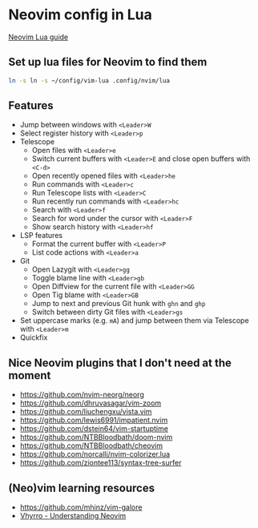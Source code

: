 # Neovim config in Lua

[Neovim Lua guide](https://github.com/nanotee/nvim-lua-guide)

## Set up lua files for Neovim to find them

```bash
ln -s ln -s ~/config/vim-lua .config/nvim/lua
```

## Features

- Jump between windows with `<Leader>W`
- Select register history with `<Leader>p`
- Telescope
  - Open files with `<Leader>e`
  - Switch current buffers with `<Leader>E` and close open buffers with `<C-d>`
  - Open recently opened files with `<Leader>he`
  - Run commands with `<Leader>c`
  - Run Telescope lists with `<Leader>C`
  - Run recently run commands with `<Leader>hc`
  - Search with `<Leader>f`
  - Search for word under the cursor with `<Leader>F`
  - Show search history with `<Leader>hf`
- LSP features
  - Format the current buffer with `<Leader>P`
  - List code actions with `<Leader>a`
- Git
  - Open Lazygit with `<Leader>gg`
  - Toggle blame line with `<Leader>gb`
  - Open Diffview for the current file with `<Leader>GG`
  - Open Tig blame with `<Leader>GB`
  - Jump to next and previous Git hunk with `ghn` and `ghp`
  - Switch between dirty Git files with `<Leader>gs`
- Set uppercase marks (e.g. `mA`) and jump between them via Telescope with `<Leader>m`
- Quickfix

## Nice Neovim plugins that I don't need at the moment

- https://github.com/nvim-neorg/neorg
- https://github.com/dhruvasagar/vim-zoom
- https://github.com/liuchengxu/vista.vim
- https://github.com/lewis6991/impatient.nvim
- https://github.com/dstein64/vim-startuptime
- https://github.com/NTBBloodbath/doom-nvim
- https://github.com/NTBBloodbath/cheovim
- https://github.com/norcalli/nvim-colorizer.lua
- https://github.com/ziontee113/syntax-tree-surfer

## (Neo)vim learning resources

- https://github.com/mhinz/vim-galore
- [Vhyrro - Understanding Neovim](https://www.youtube.com/watch?v=87AXw9Quy9U&list=PLx2ksyallYzW4WNYHD9xOFrPRYGlntAft&index=2)

